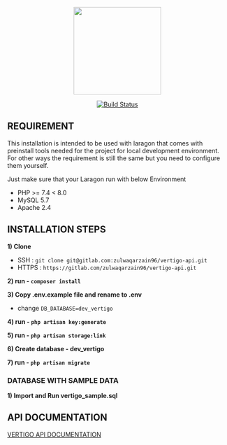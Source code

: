 <p align="center"><a href="#"><img src="https://gitlab.com/zulwaqarzain96/vertigo-api/-/raw/master/public/img/sideLogo.png" width="200"></a></p>

<p align="center">
<a href="https://gitlab.com/ImranShamm/hse-magicx/-/pipelines"><img src="https://travis-ci.org/laravel/framework.svg" alt="Build Status"></a>
</p>

## REQUIREMENT
This installation is intended to be used with laragon that comes with preinstall tools needed for the project for local development environment. For other ways the requirement is still the same but you need to configure them yourself.

Just make sure that your Laragon run with below Environment
- PHP >= 7.4 < 8.0
- MySQL 5.7
- Apache 2.4

## INSTALLATION STEPS

**1) Clone**
- SSH : `git clone git@gitlab.com:zulwaqarzain96/vertigo-api.git`
- HTTPS : `https://gitlab.com/zulwaqarzain96/vertigo-api.git`

**2) run - `composer install`**

**3) Copy .env.example file and rename to .env** 
- change `DB_DATABASE=dev_vertigo`

**4) run - `php artisan key:generate`**

**5) run - `php artisan storage:link`**

**6) Create database - dev_vertigo**

**7) run - `php artisan migrate`**

### DATABASE WITH SAMPLE DATA

**1) Import and Run vertigo_sample.sql** 

## API DOCUMENTATION

[VERTIGO API DOCUMENTATION](https://documenter.getpostman.com/view/3060542/SWLmW3mH)
